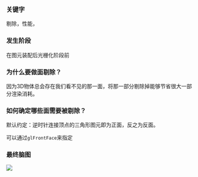 ### 关键字

剔除，性能，

### 发生阶段

在图元装配后光栅化阶段前

### 为什么要做面剔除？

因为3D物体总会存在我们看不见的那一面，将那一部分剔除掉能够节省很大一部分渲染消耗。

### 如何确定哪些面需要被剔除？

默认约定：逆时针连接顶点的三角形图元即为正面，反之为反面。

可以通过`glFrontFace`来指定

### 最终脑图

![](D:\Learning\trunk\计算机图形学\OpenGL入门百问\11.面剔除\脑图.png)